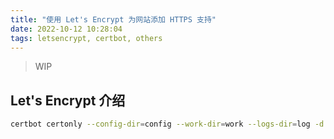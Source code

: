 ```yaml
---
title: "使用 Let's Encrypt 为网站添加 HTTPS 支持"
date: 2022-10-12 10:28:04
tags: letsencrypt, certbot, others
---
```


> WIP

## Let's Encrypt 介绍

<!--more-->

```bash
certbot certonly --config-dir=config --work-dir=work --logs-dir=log -d "\*.iuwei.fun" --manual --preferred-challenges dns-01 --server https://acme-v02.api.letsencrypt.org/directory
```
